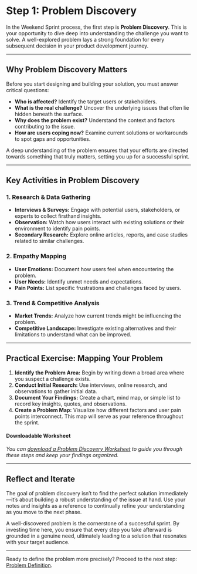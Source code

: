 # Step 1: Problem Discovery

In the Weekend Sprint process, the first step is **Problem Discovery**. This is your opportunity to dive deep into understanding the challenge you want to solve. A well-explored problem lays a strong foundation for every subsequent decision in your product development journey.

---

## Why Problem Discovery Matters

Before you start designing and building your solution, you must answer critical questions:
- **Who is affected?** Identify the target users or stakeholders.
- **What is the real challenge?** Uncover the underlying issues that often lie hidden beneath the surface.
- **Why does the problem exist?** Understand the context and factors contributing to the issue.
- **How are users coping now?** Examine current solutions or workarounds to spot gaps and opportunities.

A deep understanding of the problem ensures that your efforts are directed towards something that truly matters, setting you up for a successful sprint.

---

## Key Activities in Problem Discovery

### 1. Research & Data Gathering
- **Interviews & Surveys:** Engage with potential users, stakeholders, or experts to collect firsthand insights.
- **Observation:** Watch how users interact with existing solutions or their environment to identify pain points.
- **Secondary Research:** Explore online articles, reports, and case studies related to similar challenges.

### 2. Empathy Mapping
- **User Emotions:** Document how users feel when encountering the problem.
- **User Needs:** Identify unmet needs and expectations.
- **Pain Points:** List specific frustrations and challenges faced by users.

### 3. Trend & Competitive Analysis
- **Market Trends:** Analyze how current trends might be influencing the problem.
- **Competitive Landscape:** Investigate existing alternatives and their limitations to understand what can be improved.

---

## Practical Exercise: Mapping Your Problem

1. **Identify the Problem Area:** Begin by writing down a broad area where you suspect a challenge exists.
2. **Conduct Initial Research:** Use interviews, online research, and observations to gather initial data.
3. **Document Your Findings:** Create a chart, mind map, or simple list to record key insights, quotes, and observations.
4. **Create a Problem Map:** Visualize how different factors and user pain points interconnect. This map will serve as your reference throughout the sprint.

#### Downloadable Worksheet
*You can [download a Problem Discovery Worksheet](#) to guide you through these steps and keep your findings organized.*

---

## Reflect and Iterate

The goal of problem discovery isn’t to find the perfect solution immediately—it’s about building a robust understanding of the issue at hand. Use your notes and insights as a reference to continually refine your understanding as you move to the next phase.

A well-discovered problem is the cornerstone of a successful sprint. By investing time here, you ensure that every step you take afterward is grounded in a genuine need, ultimately leading to a solution that resonates with your target audience.

---

Ready to define the problem more precisely? Proceed to the next step: [Problem Definition](problem_definition.md).
